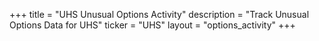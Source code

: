 +++
title = "UHS Unusual Options Activity"
description = "Track Unusual Options Data for UHS"
ticker = "UHS"
layout = "options_activity"
+++

